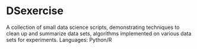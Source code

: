 # DSexercise
A collection of small data science scripts, demonstrating techniques to clean up and summarize data sets, 
algorithms implemented on various data sets for experiments.
Languages: Python/R
